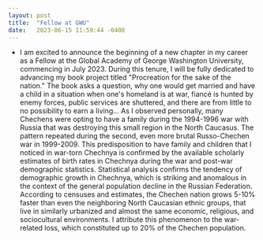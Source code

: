 ```yaml
---
layout: post
title:  "Fellow at GWU"
date:   2023-06-15 11:59:44 -0400
---
```

- I am excited to announce the beginning of a new chapter in my career as a Fellow at the Global Academy of George Washington University, commencing in July 2023. During this tenure, I will be fully dedicated to advancing my book project titled "Procreation for the sake of the nation." The book asks a question, why one would get married and have a child in a situation when one's homeland is at war, fiancé is hunted by enemy forces, public services are shuttered, and there are from little to no possibility to earn a living… 
As I observed personally, many Chechens were opting to have a family during the 1994-1996 war with Russia that was destroying this small region in the North Caucasus. The pattern repeated during the second, even more brutal Russo-Chechen war in 1999-2009. 
This predisposition to have family and children that I noticed in war-torn Chechnya is confirmed by the available scholarly estimates of birth rates in Chechnya during the war and post-war demographic statistics. Statistical analysis confirms the tendency of demographic growth in Chechnya, which is striking and anomalous in the context of the general population decline in the Russian Federation. According to censuses and estimates, the Chechen nation grows 5-10% faster than even the neighboring North Caucasian ethnic groups, that live in similarly urbanized and almost the same economic, religious, and sociocultural environments. I attribute this phenomenon to the war-related loss, which constituted up to 20% of the Chechen population. 
